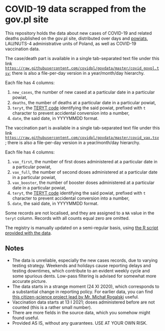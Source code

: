# COVID-19 data scrapped from the gov.pl site

This repository holds the data about new cases of COVID-19 and related deaths published on the gov.pl site, distributed over days and [powiats](https://en.wikipedia.org/wiki/Powiat), LAU/NUTS-4 administrative units of Poland, as well as COVID-19 vaccination data.

The case/death part is available in a single tab-separated text file under this link [`https://raw.githubusercontent.com/covidpl/govdata/master/covid_govpl.tsv`](https://raw.githubusercontent.com/covidpl/govdata/master/covid_govpl.tsv); there is also a file-per-day version in a year/month/day hierarchy.

Each file has 4 columns:
1. `new_cases`, the number of new cased at a particular date in a particular powiat,
2. `deaths`, the number of deaths at a particular date in a particular powiat,
3. `teryt`, the [TERYT code](https://eteryt.stat.gov.pl/eTeryt/rejestr_teryt/aktualnosci/aktualnosci.aspx) identifying the said powiat, prefixed with `t` character to prevent accidental conversion into a number,
4. `date`, the said date, in YYYYMMDD format.

The vaccination part is available in a single tab-separated text file under this link [`https://raw.githubusercontent.com/covidpl/govdata/master/covid_vax.tsv`](https://raw.githubusercontent.com/covidpl/govdata/master/covid_vax.tsv); there is also a file-per-day version in a year/month/day hierarchy.

Each file has 4 columns:
1. `vax_first`, the number of first doses administered at a particular date in a particular powiat,
2. `vax_full`, the number of second doses administered at a particular date in a particular powiat,
3. `vax_booster`, the number of booster doses administered at a particular date in a particular powiat,
4. `teryt`, the [TERYT code](https://eteryt.stat.gov.pl/eTeryt/rejestr_teryt/aktualnosci/aktualnosci.aspx) identifying the said powiat, prefixed with `t` character to prevent accidental conversion into a number,
5. `date`, the said date, in YYYYMMDD format.

Some records are not localised, and they are assigned to a `NA` value in the `teryt` column.
Records with all counts equal zero are omitted.

The registry is manually updated on a semi-regular basis, using [the R script provided with the data](https://github.com/covidpl/govdata/blob/master/.scrap/fetch.R).

## Notes
- The data is unreliable, especially the new cases records, due to varying testing strategy. Weekends and holidays cause reporting delays and testing downtimes, which contribute to an evident weekly cycle and some spurious dents. Low-pass filtering is advised for somewhat more accurate picture.
- The data starts in a strange moment (24 XI 2020), which corresponds to a substantial change in reporting policy. For earlier data, you can find [this citizen-science project lead by Mr. Michał Rogalski](http://bit.ly/covid19-poland) useful.
- Vaccination data starts at 13 I 2021; doses administered before are not counted (this is a rather small number).
- There are more fields in the source data, which you somehow might found useful.
- Provided AS IS, without any guarantees. USE AT YOUR OWN RISK.


